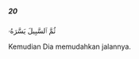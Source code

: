 ##### 20

<span class="ayah">ثُمَّ ٱلسَّبِيلَ يَسَّرَهُۥ</span>

<span class="ayah_translation">Kemudian Dia memudahkan jalannya.</span>
